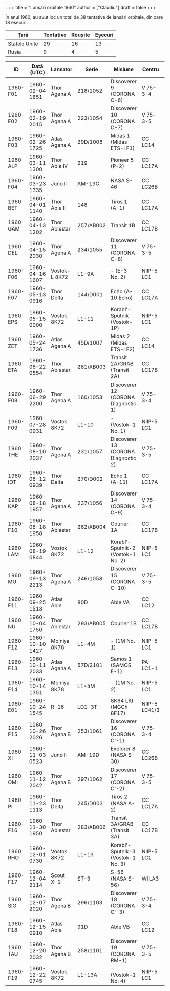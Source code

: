 +++
title = "Lansări orbitale 1960"
author = ["Claudiu"]
draft = false
+++

În anul 1960, au avut loc un total de 38 tentative de lansări orbitale, din care 18 eșecuri.

| Țară          | Tentative | Reușite | Eșecuri |
|---------------|-----------|---------|---------|
| Statele Unite | 29        | 16      | 13      |
| Rusia         | 9         | 4       | 5       |

| ID       | Dată (UTC)      | Lansator      | Serie     | Misiune                             | Centru        | TR | R |
|----------|-----------------|---------------|-----------|-------------------------------------|---------------|----|---|
| 1960-F01 | 1960-02-04 1851 | Thor Agena A  | 218/1052  | Discoverer 9 (CORONA C-6)           | V 75-3-4      | US | F |
| 1960-F02 | 1960-02-19 2015 | Thor Agena A  | 223/1054  | Discoverer 10 (CORONA C-7)          | V 75-3-5      | US | F |
| 1960-F03 | 1960-02-26 1725 | Atlas Agena A | 29D/1008  | Midas 1 (Midas ETS-I F1)            | CC LC14       | US | F |
| 1960 ALP | 1960-03-11 1300 | Thor Able IV  | 219       | Pioneer 5 (P-2)                     | CC LC17A      | US | S |
| 1960-F04 | 1960-03-23 1335 | Juno II       | AM-19C    | NASA S-46                           | CC LC26B      | US | F |
| 1960 BET | 1960-04-01 1140 | Thor Able II  | 148       | Tiros 1 (A-1)                       | CC LC17A      | US | S |
| 1960 GAM | 1960-04-13 1202 | Thor Ablestar | 257/AB002 | Transit 1B                          | CC LC17B      | US | S |
| 1960 DEL | 1960-04-15 2030 | Thor Agena A  | 234/1055  | Discoverer 11 (CORONA C-8)          | V 75-3-5      | US | S |
| 1960-F06 | 1960-04-16 1607 | Vostok-L 8K72 | L1-9A     | - (E-3 No. 2)                       | NIIP-5 LC1    | RU | F |
| 1960-F07 | 1960-05-13 0916 | Thor Delta    | 144/D001  | Echo (A-10 Echo)                    | CC LC17A      | US | F |
| 1960 EPS | 1960-05-15 0000 | Vostok 8K72   | L1-11     | Korabl'-Sputnik (Vostok-1P)         | NIIP-5 LC1    | RU | S |
| 1960 ZET | 1960-05-24 1736 | Atlas Agena A | 45D/1007  | Midas 2 (Midas ETS-I F2)            | CC LC14       | US | S |
| 1960 ETA | 1960-06-22 0554 | Thor Ablestar | 281/AB003 | Transit 2A/GRAB (Transit 2A)        | CC LC17B      | US | S |
| 1960-F08 | 1960-06-29 2200 | Thor Agena A  | 160/1053  | Discoverer 12 (CORONA Diagnostic 1) | V 75-3-4      | US | F |
| 1960-F09 | 1960-07-28 0931 | Vostok 8K72   | L1-10     | - (Vostok-1 No. 1)                  | NIIP-5 LC1    | RU | F |
| 1960 THE | 1960-08-10 2037 | Thor Agena A  | 231/1057  | Discoverer 13 (CORONA Diagnostic 2) | V 75-3-5      | US | S |
| 1960 IOT | 1960-08-12 0939 | Thor Delta    | 270/D002  | Echo 1 (A-11)                       | CC LC17A      | US | S |
| 1960 KAP | 1960-08-18 1957 | Thor Agena A  | 237/1056  | Discoverer 14 (CORONA C-9)          | V 75-3-4      | US | S |
| 1960-F10 | 1960-08-18 1958 | Thor Ablestar | 262/AB004 | Courier 1A                          | CC LC17B      | US | F |
| 1960 LAM | 1960-08-19 0844 | Vostok 8K72   | L1-12     | Korabl'-Sputnik-2 (Vostok-1 No. 2)  | NIIP-5 LC1    | RU | S |
| 1960 MU  | 1960-09-13 2213 | Thor Agena A  | 246/1058  | Discoverer 15 (CORONA C-10)         | V 75-3-5      | US | S |
| 1960-F11 | 1960-09-25 1513 | Atlas Able    | 80D       | Able VA                             | CC LC12       | US | F |
| 1960 NU  | 1960-10-04 1750 | Thor Ablestar | 293/AB005 | Courier 1B                          | CC LC17B      | US | S |
| 1960-F12 | 1960-10-10 1427 | Molniya 8K78  | L1-4M     | - (1M No. 1)                        | NIIP-5 LC1    | RU | F |
| 1960-F13 | 1960-10-11 2033 | Atlas Agena A | 57D/2101  | Samos 1 (SAMOS E-1)                 | PA LC1-1      | US | F |
| 1960-F14 | 1960-10-14 1351 | Molniya 8K78  | L1-5M     | - (1M No. 2)                        | NIIP-5 LC1    | RU | F |
| 1960-E01 | 1960-10-24 1545 | R-16          | LD1-3T    | 8K64 LKI (MGCh 8F17)                | NIIP-5 LC41/3 | RU | S |
| 1960-F15 | 1960-10-26 2026 | Thor Agena B  | 253/1061  | Discoverer 16 (CORONA C'-1)         | V 75-3-4      | US | F |
| 1960 XI  | 1960-11-03 0523 | Juno II       | AM-19D    | Explorer 8 (NASA S-30)              | CC LC26B      | US | S |
| 1960 OMI | 1960-11-12 2042 | Thor Agena B  | 297/1062  | Discoverer 17 (CORONA C'-2)         | V 75-3-5      | US | S |
| 1960 PI  | 1960-11-23 1113 | Thor Delta    | 245/D003  | Tiros 2 (NASA A-2)                  | CC LC17A      | US | S |
| 1960-F16 | 1960-11-30 1950 | Thor Ablestar | 283/AB006 | Transit 3A/GRAB (Transit 3A)        | CC LC17B      | US | F |
| 1960 RHO | 1960-12-01 0730 | Vostok 8K72   | L1-13     | Korabl'-Sputnik-3 (Vostok-1 No. 3)  | NIIP-5 LC1    | RU | S |
| 1960-F17 | 1960-12-04 2114 | Scout X-1     | ST-3      | S-56 (NASA S-56)                    | WI LA3        | US | F |
| 1960 SIG | 1960-12-07 2020 | Thor Agena B  | 296/1103  | Discoverer 18 (CORONA C'-3)         | V 75-3-4      | US | S |
| 1960-F18 | 1960-12-15 0910 | Atlas Able    | 91D       | Able VB                             | CC LC12       | US | F |
| 1960 TAU | 1960-12-20 2032 | Thor Agena B  | 258/1101  | Discoverer 19 (CORONA RM-1)         | V 75-3-5      | US | S |
| 1960-F19 | 1960-12-22 0745 | Vostok 8K72   | L1-13A    | - (Vostok-1 No. 4)                  | NIIP-5 LC1    | RU | F |

